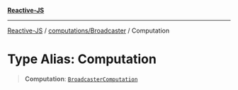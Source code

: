[**Reactive-JS**](../../../README.md)

***

[Reactive-JS](../../../README.md) / [computations/Broadcaster](../README.md) / Computation

# Type Alias: Computation

> **Computation**: [`BroadcasterComputation`](../interfaces/BroadcasterComputation.md)
